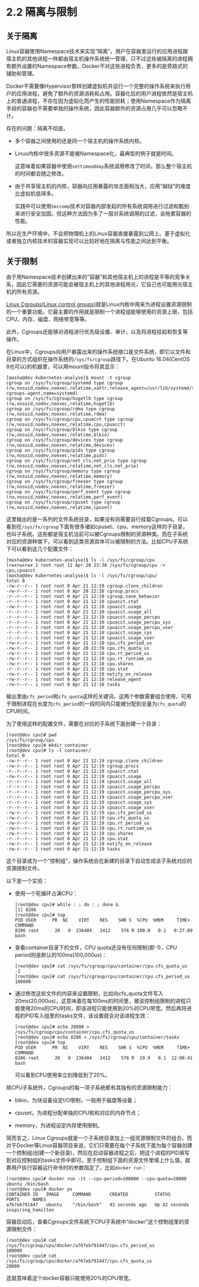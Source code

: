 # 2.2 隔离与限制

## 关于隔离

Linux容器使用Namespace技术来实现“隔离”。用户在容器里运行的应用进程跟宿主机的其他进程一样都由宿主机操作系统统一管理，只不过这些被隔离的进程拥有额外设置的Namespace参数。Docker不对这些进程负责，更多的是旁路式的辅助和管理。

Docker不需要像Hypervisor那样创建虚拟机并运行一个完整的操作系统来执行用户的应用进程，避免了额外的资源消耗和占用。容器化后的用户进程依然是宿主机上的普通进程，不存在因为虚拟化而产生的性能损耗；使用Namespace作为隔离手段的容器也不需要单独的操作系统，因此容器额外的资源占用几乎可以忽略不计。

存在的问题：隔离不彻底。

- 多个容器之间使用的还是同一个宿主机的操作系统内核。

- Linux内核中很多资源不能被Namespace化，最典型的例子就是时间。

    这意味着如果容器中使用`settimeodday`系统调用修改了时间，那么整个宿主机的时间都会随之修改。

- 由于共享宿主机的内核，容器向应用暴露的攻击面相当大，应用“越狱”的难度比虚拟机低得多。

    实践中可以使用`Seccomp`技术对容器内部发起的所有系统调用进行过滤和甄别来进行安全加固。但这种方法因为多了一层对系统调用的过滤，会拖累容器的性能。

所以在生产环境中，不会把物理机上的Linux容器直接暴露到公网上。基于虚拟化或者独立内核技术的容器实现可以比较好地在隔离与性能之间达到平衡。

## 关于限制

由于用Namespace技术创建出来的“容器”和其他宿主机上的进程是平等的竞争关系，因此它需要的资源可能会被宿主机上的其他进程用光，它自己也可能用光宿主机的所有资源。

[Linux Cgroups(Linux control groups)](https://docs.kernel.org/admin-guide/cgroup-v1/cgroups.html)就是Linux内核中用来为进程设置资源限制的一个重要功能。它最主要的作用就是限制一个进程组能够使用的资源上限，包括CPU、内存、磁盘、网络带宽等等。

此外，Cgroups还能够对进程进行优先级设置、审计，以及将进程挂起和恢复等操作。

在Linux中，Cgroups向用户暴露出来的操作系统接口是文件系统，即它以文件和目录的方式组织在操作系统的`/sys/fs/cgroup`路径下。在Ubuntu 16.04(CentOS 8也可以)的机器里，可以用mount指令将其显示：

```shell
[masha@dev kubernetes-analyse]$ mount -t cgroup
cgroup on /sys/fs/cgroup/systemd type cgroup (rw,nosuid,nodev,noexec,relatime,xattr,release_agent=/usr/lib/systemd/systemd-cgroups-agent,name=systemd)
cgroup on /sys/fs/cgroup/hugetlb type cgroup (rw,nosuid,nodev,noexec,relatime,hugetlb)
cgroup on /sys/fs/cgroup/rdma type cgroup (rw,nosuid,nodev,noexec,relatime,rdma)
cgroup on /sys/fs/cgroup/cpu,cpuacct type cgroup (rw,nosuid,nodev,noexec,relatime,cpu,cpuacct)
cgroup on /sys/fs/cgroup/blkio type cgroup (rw,nosuid,nodev,noexec,relatime,blkio)
cgroup on /sys/fs/cgroup/devices type cgroup (rw,nosuid,nodev,noexec,relatime,devices)
cgroup on /sys/fs/cgroup/pids type cgroup (rw,nosuid,nodev,noexec,relatime,pids)
cgroup on /sys/fs/cgroup/net_cls,net_prio type cgroup (rw,nosuid,nodev,noexec,relatime,net_cls,net_prio)
cgroup on /sys/fs/cgroup/memory type cgroup (rw,nosuid,nodev,noexec,relatime,memory)
cgroup on /sys/fs/cgroup/freezer type cgroup (rw,nosuid,nodev,noexec,relatime,freezer)
cgroup on /sys/fs/cgroup/perf_event type cgroup (rw,nosuid,nodev,noexec,relatime,perf_event)
cgroup on /sys/fs/cgroup/cpuset type cgroup (rw,nosuid,nodev,noexec,relatime,cpuset)
```

这里输出的是一系列的文件系统目录，如果没有则需要自行挂载Cgroups。可以看到在`/sys/fs/cgroup`下面有很多诸如cpuset、cpu、memory这样的子目录，也叫子系统。这些都是宿主机当前可以被Cgroups限制的资源种类。而在子系统对应的资源种类下，可以看到这类资源具体可以被限制的方法。比如CPU子系统下可以看到这几个配置文件：

```shell
[masha@dev kubernetes-analyse]$ ls -l /sys/fs/cgroup/cpu
lrwxrwxrwx 1 root root 11 Apr 20 22:38 /sys/fs/cgroup/cpu -> cpu,cpuacct
[masha@dev kubernetes-analyse]$ ls -l /sys/fs/cgroup/cpu/
total 0
-rw-r--r-- 1 root root 0 Apr 21 12:10 cgroup.clone_children
-rw-r--r-- 1 root root 0 Apr 20 22:38 cgroup.procs
-r--r--r-- 1 root root 0 Apr 21 12:10 cgroup.sane_behavior
-r--r--r-- 1 root root 0 Apr 21 12:10 cpuacct.stat
-rw-r--r-- 1 root root 0 Apr 21 12:10 cpuacct.usage
-r--r--r-- 1 root root 0 Apr 21 12:10 cpuacct.usage_all
-r--r--r-- 1 root root 0 Apr 21 12:10 cpuacct.usage_percpu
-r--r--r-- 1 root root 0 Apr 21 12:10 cpuacct.usage_percpu_sys
-r--r--r-- 1 root root 0 Apr 21 12:10 cpuacct.usage_percpu_user
-r--r--r-- 1 root root 0 Apr 21 12:10 cpuacct.usage_sys
-r--r--r-- 1 root root 0 Apr 21 12:10 cpuacct.usage_user
-rw-r--r-- 1 root root 0 Apr 21 12:10 cpu.cfs_period_us
-rw-r--r-- 1 root root 0 Apr 20 22:39 cpu.cfs_quota_us
-rw-r--r-- 1 root root 0 Apr 21 12:10 cpu.rt_period_us
-rw-r--r-- 1 root root 0 Apr 21 12:10 cpu.rt_runtime_us
-rw-r--r-- 1 root root 0 Apr 21 12:10 cpu.shares
-r--r--r-- 1 root root 0 Apr 21 12:10 cpu.stat
-rw-r--r-- 1 root root 0 Apr 21 12:10 notify_on_release
-rw-r--r-- 1 root root 0 Apr 21 12:10 release_agent
-rw-r--r-- 1 root root 0 Apr 21 12:10 tasks
```

输出里由`cfs_period`和`cfs_quota`这样的关键词。这两个参数需要组合使用，可用于限制进程在长度为`cfs_period`的一段时间内只能被分配到总量为`cfs_quota`的CPU时间。

为了使用这样的配置文件，需要在对应的子系统下面创建一个目录：

```shell
[root@dev cpu]# pwd
/sys/fs/cgroup/cpu
[root@dev cpu]# mkdir container
[root@dev cpu]# ls -l container/
total 0
-rw-r--r-- 1 root root 0 Apr 21 12:19 cgroup.clone_children
-rw-r--r-- 1 root root 0 Apr 21 12:19 cgroup.procs
-r--r--r-- 1 root root 0 Apr 21 12:19 cpuacct.stat
-rw-r--r-- 1 root root 0 Apr 21 12:19 cpuacct.usage
-r--r--r-- 1 root root 0 Apr 21 12:19 cpuacct.usage_all
-r--r--r-- 1 root root 0 Apr 21 12:19 cpuacct.usage_percpu
-r--r--r-- 1 root root 0 Apr 21 12:19 cpuacct.usage_percpu_sys
-r--r--r-- 1 root root 0 Apr 21 12:19 cpuacct.usage_percpu_user
-r--r--r-- 1 root root 0 Apr 21 12:19 cpuacct.usage_sys
-r--r--r-- 1 root root 0 Apr 21 12:19 cpuacct.usage_user
-rw-r--r-- 1 root root 0 Apr 21 12:19 cpu.cfs_period_us
-rw-r--r-- 1 root root 0 Apr 21 12:19 cpu.cfs_quota_us
-rw-r--r-- 1 root root 0 Apr 21 12:19 cpu.rt_period_us
-rw-r--r-- 1 root root 0 Apr 21 12:19 cpu.rt_runtime_us
-rw-r--r-- 1 root root 0 Apr 21 12:19 cpu.shares
-r--r--r-- 1 root root 0 Apr 21 12:19 cpu.stat
-rw-r--r-- 1 root root 0 Apr 21 12:19 notify_on_release
-rw-r--r-- 1 root root 0 Apr 21 12:19 tasks
```

这个目录成为一个“控制组”，操作系统会在新建的目录下自动生成该子系统对应的资源限制文件。

以下是一个实验：

- 使用一个死循环占满CPU：

    ```shell
    [root@dev cpu]# while : ; do : ; done &
    [1] 8206
    [root@dev cpu]# top
    PID USER      PR  NI    VIRT    RES    SHR S  %CPU  %MEM     TIME+ COMMAND                                                                                    
    8206 root      20   0  236404   2412    576 R 100.0   0.1   0:27.09 bash      
    ```

- 查看container目录下的文件，CPU quota还没有任何限制(即-1)，CPU period则是默认的100ms(100,000us)：

    ```shell
    [root@dev cpu]# cat /sys/fs/cgroup/cpu/container/cpu.cfs_quota_us
    -1
    [root@dev cpu]# cat /sys/fs/cgroup/cpu/container/cpu.cfs_period_us
    100000
    ```

- 通过修改这些文件的内容来设置限制，比如向cfs_quota文件写入20ms(20,000us)，这意味着在每100ms的时间里，被该控制组限制的进程只能使用20ms的CPU时间，即该进程只能使用到20%的CPU带宽。然后再将进程的PID写入组里的tasks文件，该设置就会对该进程生效：

    ```shell
    [root@dev cpu]# echo 20000 > /sys/fs/cgroup/cpu/container/cpu.cfs_quota_us
    [root@dev cpu]# echo 8206 > /sys/fs/cgroup/cpu/container/tasks
    [root@dev cpu]# top
    PID USER      PR  NI    VIRT    RES    SHR S  %CPU  %MEM     TIME+ COMMAND                                                                                    
    8206 root      20   0  236404   2412    576 R  19.9   0.1  12:00.41 bash
    ```

    可以看到CPU使用率立刻降低到了20%。

除CPU子系统外，Cgroups的每一项子系统都有其独有的资源限制能力：

- blkio，为块设备设定I/O限制，一般用于磁盘等设备；

- cpuset，为进程分配单独的CPU核和对应的内存节点；

- memory，为进程设定内存使用限制。

简而言之，Linux Cgroups就是一个子系统目录加上一组资源限制文件的组合。而对于Docker等Linux容器项目来说，它们只需要在每个子系统下面为每个容器创建一个控制组(创建一个新目录)，然后在启动容器进程之后，把这个进程的PID填写到对应控制组的tasks文件中即可。至于控制组下面的资源文件里填上什么值，就靠用户执行容器运行命令时的参数指定了，比如`docker run`：

```shell
[root@dev cpu]# docker run -it --cpu-period=100000 --cpu-quota=20000 ubuntu /bin/bash
[root@dev cpu]# docker ps
CONTAINER ID   IMAGE     COMMAND       CREATED          STATUS          PORTS     NAMES
a767eb791447   ubuntu    "/bin/bash"   43 seconds ago   Up 42 seconds             inspiring_hamilton
```

容器启动后，查看Cgroups文件系统下CPU子系统中“docker”这个控制组里的资源限制文件：

```shell
[root@dev cpu]# cat /sys/fs/cgroup/cpu/docker/a767eb791447/cpu.cfs_period_us
100000
[root@dev cpu]# cat /sys/fs/cgroup/cpu/docker/a767eb791447/cpu.cfs_quota_us
20000
```

这就意味着这个docker容器只能使用20%的CPU带宽。

